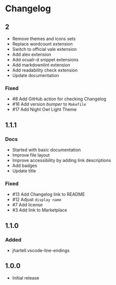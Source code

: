 # Changelog

## 2

- Remove themes and icons sets
- Replace wordcount extension
- Switch to official vale extension
- Add alex extension
- Add ocualr-d snippet extensions
- Add markdownlint extension
- Add readability check extension
- Update documentation

### Fixed

- #8 Add GitHub action for checking Changelog
- #16 Add version *bumper* to `Makefile`
- #17 Add Night Owl Light Theme

## 1.1.1

### Docs

- Started with basic documentation
- Improve file layout
- Improve accessibility by adding link descriptions
- Add badges
- Update title

### Fixed

- #13 Add Changelog link to README
- #12 Adjust `display name`
- #7 Add license
- #3 Add link to Marketplace

## 1.1.0

### Added

- jhartell.vscode-line-endings

## 1.0.0

- Initial release
